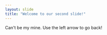 ```yaml
---
layout: slide
title: "Welcome to our second slide!"
---
```

Can't be my mine.
Use the left arrow to go back!
